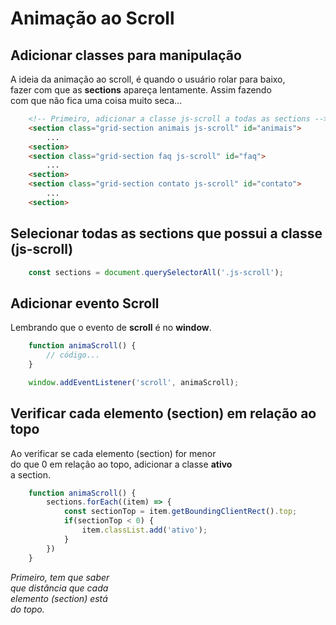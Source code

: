 # Animação ao Scroll

## Adicionar classes para manipulação

A ideia da animação ao scroll, é quando o usuário rolar para baixo, <br>
fazer com que as **sections** apareça lentamente. Assim fazendo <br>
com que não fica uma coisa muito seca...

```html
    <!-- Primeiro, adicionar a classe js-scroll a todas as sections -->
    <section class="grid-section animais js-scroll" id="animais">
        ...
    <section>
    <section class="grid-section faq js-scroll" id="faq">
        ...
    <section>
    <section class="grid-section contato js-scroll" id="contato">
        ...
    <section>
```

## Selecionar todas as sections que possui a classe (js-scroll)

```js
    const sections = document.querySelectorAll('.js-scroll');
```

## Adicionar evento Scroll

Lembrando que o evento de **scroll** é no **window**.

```js
    function animaScroll() {
        // código...
    }

    window.addEventListener('scroll', animaScroll);
```

## Verificar cada elemento (section) em relação ao topo

Ao verificar se cada elemento (section) for menor <br>
do que 0 em relação ao topo, adicionar a classe **ativo** <br>
a section.

```js
    function animaScroll() {
        sections.forEach((item) => {
            const sectionTop = item.getBoundingClientRect().top;
            if(sectionTop < 0) {
                item.classList.add('ativo');
            }
        })
    }
```

*Primeiro, tem que saber* <br>
*que distância que cada* <br>
*elemento (section) está* <br>
*do topo.*